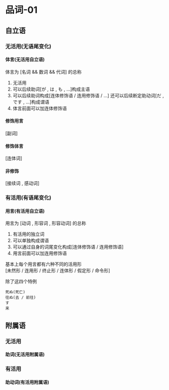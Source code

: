 # 品词-01

## 自立语

### 无活用(无语尾变化)

#### 体言(无活用自立语)

体言为 [名词 && 数词 && 代词] 的总称 <br />

1. 无活用 <br />
2. 可以后续助词[が , は , も , ...]构成主语 <br />
3. 可以后续助词构成[连体修饰语 / 连用修饰语 / ...]  还可以后续断定助动词[だ , です , ...]构成谓语 <br />
4. 体言前面可以加连体修饰语 <br />


#### 修饰用言

[副词]

#### 修饰体言

[连体词]

#### 非修饰

[接续词 , 感动词]



### 有活用(有语尾变化)

#### 用言(有活用自立语)

用言为 [动词 , 形容词 , 形容动词] 的总称 <br />

1. 有活用的独立词 <br />
2. 可以单独构成谓语 <br />
3. 可以通过自身的词尾变化构成[连体修饰语 / 连用修饰语] <br />
4. 用言前面可以加连用修饰语 <br />


基本上每个用言都有六种不同的活用形 <br />
[未然形 / 连用形 / 终止形 / 连体形 / 假定形 / 命令形] <br />

除了这四个特例 <br />

```text
死ぬ(死亡)
往ぬ(去 / 前往)
す
来
```



## 附属语

### 无活用

#### 助词(无活用附属语)



### 有活用


#### 助动词(有活用附属语)
